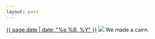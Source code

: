 ```yaml
---
layout: post
---
```


<p>
  <time><a href="/146">{{ page.date | date: "%e %B, %Y" }}</a></time>
  <a href="/146"><img src="{{ site.assets_url }}/146.jpg"/></a>
  <span>We made a cairn.</span>
</p>
